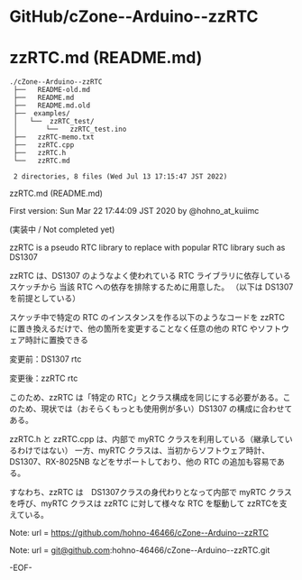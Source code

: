# GitHub/cZone--Arduino--zzRTC

# zzRTC.md (README.md)

    ./cZone--Arduino--zzRTC
     ├──   README-old.md
     ├──   README.md
     ├──   README.md.old
     ├──  examples/
     │   └──  zzRTC_test/
     │       └──   zzRTC_test.ino
     ├──   zzRTC-memo.txt
     ├──   zzRTC.cpp
     ├──   zzRTC.h
     └──   zzRTC.md
     
     2 directories, 8 files (Wed Jul 13 17:15:47 JST 2022)


zzRTC.md (README.md)

First version: Sun Mar 22 17:44:09 JST 2020 by @hohno_at_kuiimc

(実装中 / Not completed yet)

zzRTC is a pseudo RTC library to replace with popular RTC library such as DS1307

zzRTC は、DS1307 のようなよく使われている RTC ライブラリに依存しているスケッチから 当該 RTC への依存を排除するために用意した。
（以下は DS1307 を前提としている）

スケッチ中で特定の RTC のインスタンスを作る以下のようなコードを zzRTC に置き換えるだけで、他の箇所を変更することなく任意の他の RTC やソフトウェア時計に置換できる

変更前：DS1307 rtc

変更後：zzRTC rtc

このため、zzRTC は「特定の RTC」とクラス構成を同じにする必要がある。このため、現状では（おそらくもっとも使用例が多い）DS1307 の構成に合わせてある。

zzRTC.h と zzRTC.cpp は、内部で myRTC クラスを利用している（継承しているわけではない）
一方、myRTC クラスは、当初からソフトウェア時計、DS1307、RX-8025NB などをサポートしており、他の RTC の追加も容易である。

すなわち、zzRTC は　DS1307クラスの身代わりとなって内部で myRTC クラスを呼び、myRTC クラスは zzRTC に対して様々な RTC を駆動して zzRTCを支えている。

Note: url = https://github.com/hohno-46466/cZone--Arduino--zzRTC

Note: url = git@github.com:hohno-46466/cZone--Arduino--zzRTC.git

-EOF-
